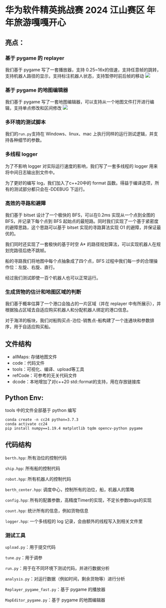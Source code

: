 # 华为软件精英挑战赛 2024 江山赛区 年年旅游嘎嘎开心

## 亮点：
### 基于 pygame 的 replayer
我们基于 pygame 写了一套播放器，支持 0.25~16x的倍速，支持任意帧的跳转，支持机器人路径的显示，支持标注机器人状态，支持暂停时前后帧的移动
![](img/replayer.png)

### 基于 pygame 的地图编辑器
我们基于 pygame 写了一套地图编辑器，可以支持从一个地图文件打开进行编辑，支持单点修改和区间修改
![](img/replayer.png)

### 多环境的测试脚本
我们的`run.py`支持在 Windows、linux、mac 上执行同样的运行测试逻辑，并支持各种细节的参数。

### 多线程 logger
为了不影响 logger 对实际运行速度的影响，我们写了一套多线程的 logger 用来将中间日志输出到文件中。

为了更好的编写 log，我们加入了c++20中的 format 函数。得益于编译选项，所有的测试部分都只会在-DDEBUG 下运行。

### 高效的寻路和避障
我们基于 bitset 设计了一个极快的 BFS，可以在0.2ms 实现从一个点到全图的 BFS，并记录下每个点到 BFS 起始点的最短路。同时我们实现了一个基于紧密度的避障思路，这个思路可以基于 bitset 实现的寻路算法实现 O1 的避障，并保证最优的。

我们同时还实现了一套极快的基于时空 A* 的路径规划算法，可以实现机器人在规划完路径后绝不跳帧。

船的寻路我们将地图中每个点抽象成了四个点，BFS 过程中我们每一步的合理操作位：左旋、右旋、直行。

经过我们测试即使一百个机器人也可以正常运行。

### 生成货物的估计和地图区域的判断
我们基于概率估算了一个港口会独占的一片区域（并在 replayer 中有所展示），并根据独占区域去自适应购买机器人和分配机器人绑定的港口信息。

对于海洋的板块，我们对船购买点-泊位-销售点-船构建了一个连通块和参数排序，用于自适应购买船。

## 文件结构
- allMaps: 存储地图文件
- code：代码文件
- tools：可视化、编译、upload等工具
- refCode：可参考的无关代码文件
- dcode：本地增加了对c++20 std::format的支持，用在存放链接库

## Python Env:
tools 中的文件全部基于 python 编写
```
conda create -n cc24 python=3.7.3
conda activate cc24
pip install numpy==1.19.4 matplotlib tqdm opencv-python pygame 
```
## 代码结构
`berth.hpp`: 所有泊位的控制代码

`ship.hpp`: 所有船的控制代码

`robot.hpp`: 所有机器人的控制代码

`berth_center.hpp`: 调度中心，控制所有的泊位，船，机器人的策略

`config.hpp`: 所有的配置参数，高精度Timer的实现，不定长参数bugs的实现

`count.hpp`: 统计所有的信息，例如货物信息

`logger.hpp`: 一个多线程的 log 记录，会由额外的线程写入到相关文件里

### 测试工具

`upload.py`：用于提交代码

`tune.py`：用于调参

`run.py`：用于在不同环境下测试代码，并进行数据分析

`analysis.py`：对运行数据（例如时间，剩余货物等）进行分析

`Replayer_pygame_fast.py`：基于 pygame 的播放器

`MapEditor_pygame.py`：基于 pygame 的地图编辑器

